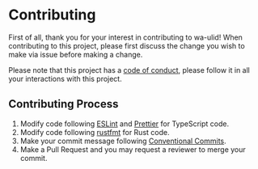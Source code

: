 # Contributing

First of all, thank you for your interest in contributing to wa-ulid!
When contributing to this project, please first discuss the change you wish to make via issue before making a change.

Please note that this project has a [code of conduct](https://github.com/yujiosaka/wa-ulid/blob/main/docs/CODE_OF_CONDUCT.md), please follow it in all your interactions with this project.

## Contributing Process

1. Modify code following [ESLint](https://eslint.org) and [Prettier](https://prettier.io/) for TypeScript code.
2. Modify code following [rustfmt](https://github.com/rust-lang/rustfmt) for Rust code.
3. Make your commit message following [Conventional Commits](https://conventionalcommits.org/).
4. Make a Pull Request and you may request a reviewer to merge your commit.
